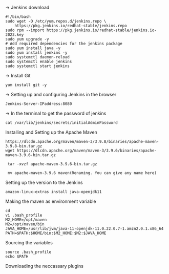 -> Jenkins  download 
```
#!/bin/bash
sudo wget -O /etc/yum.repos.d/jenkins.repo \
    https://pkg.jenkins.io/redhat-stable/jenkins.repo
sudo rpm --import https://pkg.jenkins.io/redhat-stable/jenkins.io-2023.key
sudo yum upgrade -y
# Add required dependencies for the jenkins package
sudo yum install java -y
sudo yum install jenkins -y
sudo systemctl daemon-reload
sudo systemctl enable jenkins
sudo systemctl start jenkins
```
-> Install Git
```
yum install git -y
```
-> Setting up and configuring Jenkins in the browser
```
Jenkins-Server-IPaddress:8080
```
-> In the terminal to get the password of jenkins
```
cat /var/lib/jenkins/secrets/initialAdminPassword
```
Installing and Setting up the Apache Maven
```
https://dlcdn.apache.org/maven/maven-3/3.9.8/binaries/apache-maven-3.9.8-bin.tar.gz
wget https://dlcdn.apache.org/maven/maven-3/3.9.6/binaries/apache-maven-3.9.6-bin.tar.gz

 tar -xvzf apache-maven-3.9.6-bin.tar.gz

 mv apache-maven-3.9.6 maven(Renaming. You can give any name here)
```
Setting up the version to the Jenkins
```
amazon-linux-extras install java-openjdk11
```
Making the maven as environment variable
```
cd
vi .bash_profile
M2_HOME=/opt/maven
M2=/opt/maven/bin
JAVA_HOME=/usr/lib/jvm/java-11-openjdk-11.0.22.0.7-1.amzn2.0.1.x86_64
PATH=$PATH:$HOME/bin:$M2_HOME:$M2:$JAVA_HOME
 ```
Sourcing the variables
```
source .bash_profile
echo $PATH
```
Downloading the neccassary plugins
```



